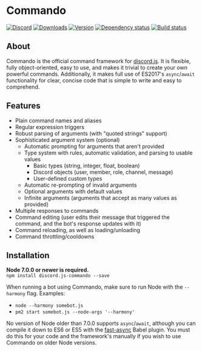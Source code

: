 # Commando
[![Discord](https://discordapp.com/api/guilds/222078108977594368/embed.png)](https://discord.gg/bRCvFy9)
[![Downloads](https://img.shields.io/npm/dt/discord.js-commando.svg)](https://www.npmjs.com/package/discord.js-commando)
[![Version](https://img.shields.io/npm/v/discord.js-commando.svg)](https://www.npmjs.com/package/discord.js-commando)
[![Dependency status](https://david-dm.org/Gawdl3y/discord.js-commando.svg)](https://david-dm.org/Gawdl3y/discord.js-commando)
[![Build status](https://travis-ci.org/hydrabolt/discord.js.svg)](https://travis-ci.org/hydrabolt/discord.js)

## About
Commando is the official command framework for [discord.js](https://github.com/hydrabolt/discord.js).
It is flexible, fully object-oriented, easy to use, and makes it trivial to create your own powerful commands.
Additionally, it makes full use of ES2017's `async`/`await` functionality for clear, concise code that is simple to write and easy to comprehend.

## Features
- Plain command names and aliases
- Regular expression triggers
- Robust parsing of arguments (with "quoted strings" support)
- Sophisticated argument system (optional)
	* Automatic prompting for arguments that aren't provided
	* Type system with rules, automatic validation, and parsing to usable values
		- Basic types (string, integer, float, boolean)
		- Discord objects (user, member, role, channel, message)
		- User-defined custom types
	* Automatic re-prompting of invalid arguments
	* Optional arguments with default values
	* Infinite arguments (arguments that accept as many values as provided)
- Multiple responses to commands
- Command editing (user edits their message that triggered the command, and the bot's response updates with it)
- Command reloading, as well as loading/unloading
- Command throttling/cooldowns

## Installation
**Node 7.0.0 or newer is required.**  
`npm install discord.js-commando --save`

When running a bot using Commando, make sure to run Node with the `--harmony` flag. Examples:
- `node --harmony somebot.js`
- `pm2 start somebot.js --node-args '--harmony'`

No version of Node older than 7.0.0 supports `async`/`await`, although you can compile it down to ES6 or ES5 with the
[fast-async](https://www.npmjs.com/package/fast-async) Babel plugin. You must do this for your code and the framework's manually if you wish
to use Commando on older Node versions.
